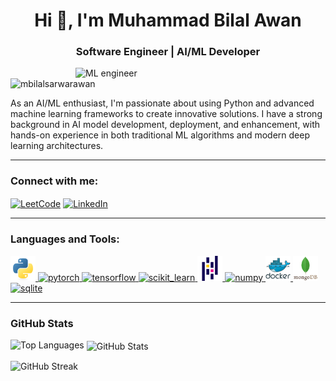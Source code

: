 <h1 align="center">Hi 👋, I'm Muhammad Bilal Awan</h1>
<h3 align="center">Software Engineer | AI/ML Developer</h3>

<img align="right" alt="ML engineer" width="400" src="https://github.com/mbilalsarwarawan/mbilalsarwarawan/assets/78616884/325eeaf5-f128-4d38-bdd5-b5bcbce530ba">
<p align="left"> <img src="https://komarev.com/ghpvc/?username=mbilalsarwarawan&label=Profile%20views&color=0e75b6&style=flat" alt="mbilalsarwarawan" /> </p>

As an AI/ML enthusiast, I'm passionate about using Python and advanced machine learning frameworks to create innovative solutions. I have a strong background in AI model development, deployment, and enhancement, with hands-on experience in both traditional ML algorithms and modern deep learning architectures.

---

<h3 align="left">Connect with me:</h3>
<p align="left">
<a href="https://www.leetcode.com/mbilalsarwarawan/" target="blank"><img align="center" src="https://raw.githubusercontent.com/rahuldkjain/github-profile-readme-generator/master/src/images/icons/Social/leet-code.svg" alt="LeetCode" height="30" width="40" /></a>
<a href="https://www.linkedin.com/in/mbilalsarwarawan/" target="blank"><img align="center" src="https://raw.githubusercontent.com/rahuldkjain/github-profile-readme-generator/master/src/images/icons/Social/linked-in-alt.svg" alt="LinkedIn" height="30" width="40" /></a>
</p>

---

<h3 align="left">Languages and Tools:</h3>
<p align="left">
  <a href="https://www.python.org" target="_blank" rel="noreferrer"> <img src="https://raw.githubusercontent.com/devicons/devicon/master/icons/python/python-original.svg" alt="python" width="40" height="40"/> </a>
  <a href="https://pytorch.org/" target="_blank" rel="noreferrer"> <img src="https://www.vectorlogo.zone/logos/pytorch/pytorch-icon.svg" alt="pytorch" width="40" height="40"/> </a>
  <a href="https://www.tensorflow.org" target="_blank" rel="noreferrer"> <img src="https://www.vectorlogo.zone/logos/tensorflow/tensorflow-icon.svg" alt="tensorflow" width="40" height="40"/> </a>
  <a href="https://scikit-learn.org/" target="_blank" rel="noreferrer"> <img src="https://upload.wikimedia.org/wikipedia/commons/0/05/Scikit_learn_logo_small.svg" alt="scikit_learn" width="40" height="40"/> </a>
  <a href="https://pandas.pydata.org/" target="_blank" rel="noreferrer"> <img src="https://raw.githubusercontent.com/devicons/devicon/2ae2a900d2f041da66e950e4d48052658d850630/icons/pandas/pandas-original.svg" alt="pandas" width="40" height="40"/> </a>
  <a href="https://numpy.org/" target="_blank" rel="noreferrer"> <img src="https://www.vectorlogo.zone/logos/numpy/numpy-icon.svg" alt="numpy" width="40" height="40"/> </a>
  <a href="https://www.docker.com/" target="_blank" rel="noreferrer"> <img src="https://raw.githubusercontent.com/devicons/devicon/master/icons/docker/docker-original-wordmark.svg" alt="docker" width="40" height="40"/> </a>
  <a href="https://www.mongodb.com/" target="_blank" rel="noreferrer"> <img src="https://raw.githubusercontent.com/devicons/devicon/master/icons/mongodb/mongodb-original-wordmark.svg" alt="mongodb" width="40" height="40"/> </a>
  <a href="https://www.sqlite.org/index.html" target="_blank" rel="noreferrer"> <img src="https://www.vectorlogo.zone/logos/sqlite/sqlite-icon.svg" alt="sqlite" width="40" height="40"/> </a>
</p>

---

<h3 align="left">GitHub Stats</h3>
<p><img align="left" src="https://github-readme-stats.vercel.app/api/top-langs?username=mbilalsarwarawan&show_icons=true&locale=en&layout=compact&langs_count=6&hide=html,css,javascript" alt="Top Languages" /></p>

<p>&nbsp;<img align="center" src="https://github-readme-stats.vercel.app/api?username=mbilalsarwarawan&show_icons=true&locale=en&count_private=true&hide=issues,contribs" alt="GitHub Stats" /></p>

<p><img align="center" src="https://github-readme-streak-stats.herokuapp.com/?user=mbilalsarwarawan&theme=default" alt="GitHub Streak" /></p>
